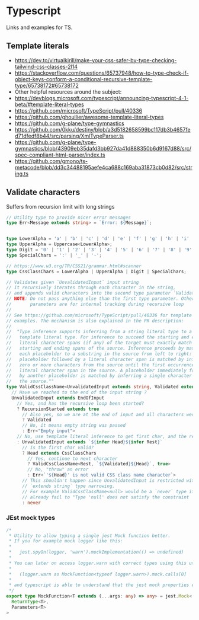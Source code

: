 # Typescript 

Links and examples for TS.


## Template literals

* https://dev.to/virtualkirill/make-your-css-safer-by-type-checking-tailwind-css-classes-2l14
* https://stackoverflow.com/questions/65737948/how-to-type-check-if-object-keys-conform-a-conditional-recursive-template-type/65738172#65738172
* Other helpful resources around the subject:
* https://devblogs.microsoft.com/typescript/announcing-typescript-4-1-beta/#template-literal-types
* https://github.com/microsoft/TypeScript/pull/40336
* https://github.com/ghoullier/awesome-template-literal-types
* https://github.com/g-plane/type-gymnastics
* https://github.com/0kku/destiny/blob/a3d5182658599bc117db3b4657fed71dfedf8b44/src/parsing/XmlTypeParser.ts
* https://github.com/g-plane/type-gymnastics/blob/43909eb35dafd3bb927da41d888350b6d9167d88/src/spec-compliant-html-parser/index.ts
* https://github.com/gmono/ts-metacode/blob/dd3c34488195aefe4ca688c169aba31873cb0d82/src/string.ts

## Validate characters

Suffers from recursion limit with long strings

```typescript
// Utility type to provide nicer error messages
type Err<Message extends string> = `Error: ${Message}`;


type LowerAlpha = 'a' | 'b' | 'c' | 'd' | 'e' | 'f' | 'g' | 'h' | 'i' | 'j' | 'k' | 'l' | 'm' | 'n' | 'o' | 'p' | 'q' | 'r' | 's' | 't' | 'u' | 'v' | 'w' | 'x' | 'y' | 'z';
type UpperAlpha = Uppercase<LowerAlpha>;
type Digit = '0' | '1' | '2' | '3' | '4' | '5' | '6' | '7' | '8' | '9';
type SpecialChars = ':' | '_' | '-';

// https://www.w3.org/TR/CSS21/grammar.html#scanner
type CssClassChars = LowerAlpha | UpperAlpha | Digit | SpecialChars;

// Validates given `UnvalidatedInput` input string
// It recursively iterates through each character in the string,
// and appends valid characters into the second type parameter `Validated`
// NOTE: Do not pass anything else than the first type parameter. Other type
//       parameters are for internal tracking during recursive loop
//
// See https://github.com/microsoft/TypeScript/pull/40336 for template literal
// examples. The mechanism is also explained in the PR description:
//
//  "Type inference supports inferring from a string literal type to a
//   template literal type. For inference to succeed the starting and ending
//   literal character spans (if any) of the target must exactly match the
//   starting and ending spans of the source. Inference proceeds by matching
//   each placeholder to a substring in the source from left to right: A
//   placeholder followed by a literal character span is matched by inferring
//   zero or more characters from the source until the first occurrence of that
//   literal character span in the source. A placeholder immediately followed
//   by another placeholder is matched by inferring a single character from
//   the source.""
type ValidCssClassName<UnvalidatedInput extends string, Validated extends string = '', RecursionStarted extends boolean = false> =
  // Have we reached to the end of the input string ?
  UnvalidatedInput extends EndOfInput
    // Yes, and has the recursive loop been started?
    ? RecursionStarted extends true
      // Also yes, so we are at the end of input and all characters were valid
      ? Validated
      // No, it means empty string was passed
      : Err<"Empty input">
    // No, use template literal inference to get first char, and the rest of the string
    : UnvalidatedInput extends `${infer Head}${infer Rest}`
      // Is the first char valid?
      ? Head extends CssClassChars
        // Yes, continue to next character
        ? ValidCssClassName<Rest, `${Validated}${Head}`, true>
        // No, "throw" an error
        : Err<`'${Head}' is not valid CSS class name character`>
      // This shouldn't happen since UnvalidatedInput is restricted with
      // `extends string` type narrowing.
      // For example ValidCssClassName<null> would be a `never` type if it didn't
      // already fail to "Type 'null' does not satisfy the constraint 'string'"
      : never
```



### JEst mock types

```typescript
/*
 * Utility to allow typing a single jest Mock function better.
 * If you for example mock logger like this:
 *
 *   jest.spyOn(logger, 'warn').mockImplementation(() => undefined)
 *
 * You can later on access logger.warn with correct types using this utility:
 *
 *   (logger.warn as MockFunction<typeof logger.warn>).mock.calls[0]
 *
 * and typescript is able to understand that the jest mock properties exist.
 */
export type MockFunction<T extends (...args: any) => any> = jest.Mock<
  ReturnType<T>,
  Parameters<T>
>
```
